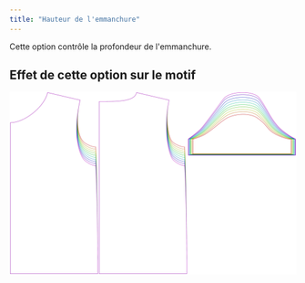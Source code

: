 ```yaml
---
title: "Hauteur de l'emmanchure"
---
```


Cette option contrôle la profondeur de l'emmanchure.

## Effet de cette option sur le motif

![Cette image montre l'effet de cette option en superposant plusieurs variantes qui ont une valeur différente pour cette option](teagan_armholedepthfactor_sample.svg "Effet de cette option sur le motif")
